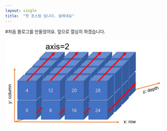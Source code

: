 ```yaml
---
layout: single
title:  "첫 포스팅 입니다. 설레네요"
---
```


#처음 블로그를 만들었어요. 앞으로 열심히 하겠습니다.

![output_16_0](../images/2022-05-28-first/output_16_0.png)
